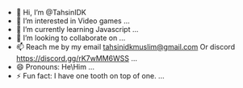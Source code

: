 - 👋 Hi, I’m @TahsinIDK
- 👀 I’m interested in Video games ...
- 🌱 I’m currently learning Javascript ...
- 💞️ I’m looking to collaborate on ...
- 📫 Reach me by my email tahsinidkmuslim@gmail.com Or discord https://discord.gg/rK7wMM6WSS ...
- 😄 Pronouns: He\Him ...
- ⚡ Fun fact: I have one tooth on top of one. ...

<!---
TahsinIDK/TahsinIDK is a ✨ special ✨ repository because its `README.md` (this file) appears on your GitHub profile.
You can click the Preview link to take a look at your changes.
--->
